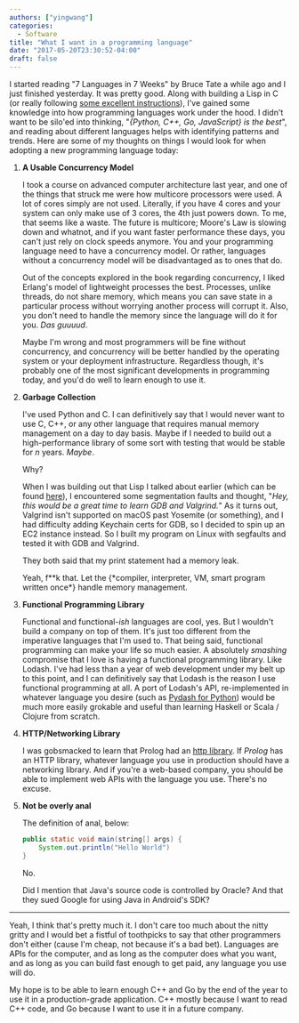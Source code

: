 ```yaml
---
authors: ["yingwang"]
categories:
  - Software
title: "What I want in a programming language"
date: "2017-05-20T23:30:52-04:00"
draft: false
---
```


I started reading "7 Languages in 7 Weeks" by Bruce Tate a while ago and I just finished yesterday. It was pretty good. Along with building a Lisp in C (or really following [some excellent instructions](http://www.buildyourownlisp.com/)), I've gained some knowledge into how programming languages work under the hood. I didn't want to be silo'ed into thinking, "_{Python, C++, Go, JavaScript} is the best_", and reading about different languages helps with identifying patterns and trends. Here are some of my thoughts on things I would look for when adopting a new programming language today:

1. **A Usable Concurrency Model**

   I took a course on advanced computer architecture last year, and one of the things that struck me were how multicore processors were used. A lot of cores simply are not used. Literally, if you have 4 cores and your system can only make use of 3 cores, the 4th just powers down. To me, that seems like a waste. The future is multicore; Moore's Law is slowing down and whatnot, and if you want faster performance these days, you can't just rely on clock speeds anymore. You and your programming language need to have a concurrency model. Or rather, languages without a concurrency model will be disadvantaged as to ones that do.

   Out of the concepts explored in the book regarding concurrency, I liked Erlang's model of lightweight processes the best. Processes, unlike threads, do not share memory, which means you can save state in a particular process without worrying another process will corrupt it. Also, you don't need to handle the memory since the language will do it for you. _Das guuuud_.

   Maybe I'm wrong and most programmers will be fine without concurrency, and concurrency will be better handled by the operating system or your deployment infrastructure. Regardless though, it's probably one of the most significant developments in programming today, and you'd do well to learn enough to use it.

2. **Garbage Collection**

   I've used Python and C. I can definitively say that I would never want to use C, C++, or any other language that requires manual memory management on a day to day basis. Maybe if I needed to build out a high-performance library of some sort with testing that would be stable for _n_ years. _Maybe_.

   Why?

   When I was building out that Lisp I talked about earlier (which can be found [here](https://github.com/yingw787/c-lisp)), I encountered some segmentation faults and thought, "_Hey, this would be a great time to learn GDB and Valgrind._" As it turns out, Valgrind isn't supported on macOS past Yosemite (or something), and I had difficulty adding Keychain certs for GDB, so I decided to spin up an EC2 instance instead. So I built my program on Linux with segfaults and tested it with GDB and Valgrind.

   They both said that my print statement had a memory leak.

   Yeah, f\**k that. Let the {*compiler, interpreter, VM, smart program written once\*} handle memory management.

3. **Functional Programming Library**

   Functional and functional-_ish_ languages are cool, yes. But I wouldn't build a company on top of them. It's just too different from the imperative languages that I'm used to. That being said, functional programming can make your life so much easier. A absolutely _smashing_ compromise that I love is having a functional programming library. Like Lodash. I've had less than a year of web development under my belt up to this point, and I can definitively say that Lodash is the reason I use functional programming at all. A port of Lodash's API, re-implemented in whatever language you desire (such as [Pydash for Python](https://github.com/dgilland/pydash)) would be much more easily grokable and useful than learning Haskell or Scala / Clojure from scratch.

4. **HTTP/Networking Library**

   I was gobsmacked to learn that Prolog had an [http library](http://www.pathwayslms.com/swipltuts/html/). If _Prolog_ has an HTTP library, whatever language you use in production should have a networking library. And if you're a web-based company, you should be able to implement web APIs with the language you use. There's no excuse.

5. **Not be overly anal**

   The definition of anal, below:

   ```java
   public static void main(string[] args) {
       System.out.println("Hello World")
   }
   ```

   No.

   Did I mention that Java's source code is controlled by Oracle? And that they sued Google for using Java in Android's SDK?

---

Yeah, I think that's pretty much it. I don't care too much about the nitty gritty and I would bet a fistful of toothpicks to say that other programmers don't either (cause I'm cheap, not because it's a bad bet). Languages are APIs for the computer, and as long as the computer does what you want, and as long as you can build fast enough to get paid, any language you use will do.

My hope is to be able to learn enough C++ and Go by the end of the year to use it in a production-grade application. C++ mostly because I want to read C++ code, and Go because I want to use it in a future company.
